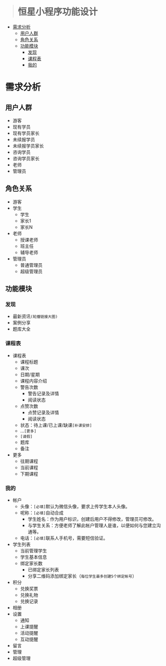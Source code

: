 ><h1>恒星小程序功能设计</h1>

- [需求分析](#%e9%9c%80%e6%b1%82%e5%88%86%e6%9e%90)
  - [用户人群](#%e7%94%a8%e6%88%b7%e4%ba%ba%e7%be%a4)
  - [角色关系](#%e8%a7%92%e8%89%b2%e5%85%b3%e7%b3%bb)
  - [功能模块](#%e5%8a%9f%e8%83%bd%e6%a8%a1%e5%9d%97)
    - [发现](#%e5%8f%91%e7%8e%b0)
    - [课程表](#%e8%af%be%e7%a8%8b%e8%a1%a8)
    - [我的](#%e6%88%91%e7%9a%84)

# 需求分析

## 用户人群

- 游客
- 现有学员
- 现有学员家长
- 未续报学员
- 未续报学员家长
- 咨询学员
- 咨询学员家长
- 老师
- 管理员

## 角色关系

- 游客
- 学生
   - 学生
   - 家长1
   - 家长N
- 老师
   - 授课老师
   - 班主任
   - 辅导老师
- 管理员
   - 普通管理员
   - 超级管理员

## 功能模块

### 发现

- 最新资讯`(轮播链接大图)`
- 案例分享
- 题库大全

### 课程表

- 课程表
  - 课程标题
  - 课次
  - 日期/星期
  - 课程内容介绍
  - 警告次数
    - 警告记录及详情
    - 阅读状态
  - 点赞次数
    - 点赞记录及详情
    - 阅读状态
  - 状态：待上课/已上课/缺课`[补课安排]`
  - ...`[更多]`
  -  `[请假]`
  - 题库
  - 备注
- 更多
  - 往期课程
  - 当前课程
  - 下期课程

### 我的

- 帐户
  - 头像：`[必填]`默认为微信头像，要求上传学生本人头像。
  - 呢称：`[必填]`自动合成
    - 学生姓名：作为用户标识，创建后用户不得修改，管理员可修改。
    - 与学生关系：方便老师了解此帐户管理人是谁，以便如何与您建立沟通等。
  - 电话：`[必填]`联系人手机号，需要短信验证。
- 学生列表
  - 当前管理学生
  - 学生基本信息
  - 绑定家长数
    - 已绑定家长列表
    - 分享二维码添加绑定家长（`每位学生最多创建5个绑定帐号`）
- 积分
  - 兑换奖票
  - 兑换礼物
  - 兑换记录
- 相册
- 设置
  - 通知
  - 上课提醒
  - 活动提醒
  - 互动提醒
- 留言
- 管理
- 超级管理
